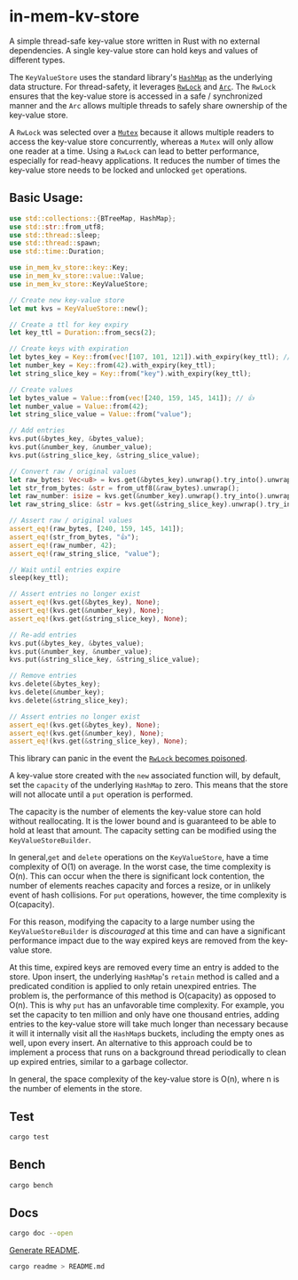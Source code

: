# in-mem-kv-store

A simple thread-safe key-value store written in Rust with no external
dependencies. A single key-value store can hold keys and values of different
types.

The `KeyValueStore` uses the standard library's [`HashMap`](https://doc.rust-lang.org/std/collections/struct.HashMap.html)
as the underlying data structure. For thread-safety, it leverages [`RwLock`](https://doc.rust-lang.org/std/sync/struct.RwLock.html)
and [`Arc`](https://doc.rust-lang.org/std/sync/struct.Arc.html). The `RwLock` ensures
that the key-value store is accessed in a safe / synchronized manner and
the `Arc` allows multiple threads to safely share ownership of the key-value
store.

A `RwLock` was selected over a [`Mutex`](https://doc.rust-lang.org/std/sync/struct.Mutex.html)
because it allows multiple readers to access the key-value store
concurrently, whereas a `Mutex` will only allow one reader at a time.
Using a `RwLock` can lead to better performance, especially for read-heavy
applications. It reduces the number of times the key-value store needs to be
locked and unlocked `get` operations.

## Basic Usage:
```rust
use std::collections::{BTreeMap, HashMap};
use std::str::from_utf8;
use std::thread::sleep;
use std::thread::spawn;
use std::time::Duration;

use in_mem_kv_store::key::Key;
use in_mem_kv_store::value::Value;
use in_mem_kv_store::KeyValueStore;

// Create new key-value store
let mut kvs = KeyValueStore::new();

// Create a ttl for key expiry
let key_ttl = Duration::from_secs(2);

// Create keys with expiration
let bytes_key = Key::from(vec![107, 101, 121]).with_expiry(key_ttl); // b"key"
let number_key = Key::from(42).with_expiry(key_ttl);
let string_slice_key = Key::from("key").with_expiry(key_ttl);

// Create values
let bytes_value = Value::from(vec![240, 159, 145, 141]); // 👍
let number_value = Value::from(42);
let string_slice_value = Value::from("value");

// Add entries
kvs.put(&bytes_key, &bytes_value);
kvs.put(&number_key, &number_value);
kvs.put(&string_slice_key, &string_slice_value);

// Convert raw / original values
let raw_bytes: Vec<u8> = kvs.get(&bytes_key).unwrap().try_into().unwrap();
let str_from_bytes: &str = from_utf8(&raw_bytes).unwrap();
let raw_number: isize = kvs.get(&number_key).unwrap().try_into().unwrap();
let raw_string_slice: &str = kvs.get(&string_slice_key).unwrap().try_into().unwrap();

// Assert raw / original values
assert_eq!(raw_bytes, [240, 159, 145, 141]);
assert_eq!(str_from_bytes, "👍");
assert_eq!(raw_number, 42);
assert_eq!(raw_string_slice, "value");

// Wait until entries expire
sleep(key_ttl);

// Assert entries no longer exist
assert_eq!(kvs.get(&bytes_key), None);
assert_eq!(kvs.get(&number_key), None);
assert_eq!(kvs.get(&string_slice_key), None);

// Re-add entries
kvs.put(&bytes_key, &bytes_value);
kvs.put(&number_key, &number_value);
kvs.put(&string_slice_key, &string_slice_value);

// Remove entries
kvs.delete(&bytes_key);
kvs.delete(&number_key);
kvs.delete(&string_slice_key);

// Assert entries no longer exist
assert_eq!(kvs.get(&bytes_key), None);
assert_eq!(kvs.get(&number_key), None);
assert_eq!(kvs.get(&string_slice_key), None);
```
This library can panic in the event the [`RwLock` becomes poisoned](https://doc.rust-lang.org/std/sync/struct.RwLock.html#poisoning).

A key-value store created with the `new` associated function will, by
default, set the `capacity` of the underlying `HashMap` to zero. This
means that the store will not allocate until a `put` operation is performed.

The capacity is the number of elements the key-value store can hold
without reallocating. It is the lower bound and is guaranteed to be able to
hold at least that amount. The capacity setting can be modified using the
`KeyValueStoreBuilder`.

In general,`get` and `delete` operations on the `KeyValueStore`, have a time
complexity of O(1) on average. In the worst case, the time complexity is
O(n). This can occur when the there is significant lock contention, the
number of elements reaches capacity and forces a resize, or in unlikely
event of hash collisions. For `put` operations, however, the time complexity
is O(capacity).

For this reason, modifying the capacity to a large number using the
`KeyValueStoreBuilder` is _discouraged_ at this time and can have a
significant performance impact due to the way expired keys are removed from
the key-value store.

At this time, expired keys are removed every time an entry is added to the
store. Upon insert, the underlying `HashMap`'s `retain` method is called and
a predicated condition is applied to only retain unexpired entries. The
problem is, the performance of this method is O(capacity) as opposed to
O(n). This is why `put` has an unfavorable time complexity. For example,
you set the capacity to ten million and only have one thousand entries,
adding entries to the key-value store will take much longer than necessary
because it will it internally visit all the `HashMap`s buckets, including
the empty ones as well, upon every insert. An alternative to this approach
could be to implement a process that runs on a background thread
periodically to clean up expired entries, similar to a garbage collector.

In general, the space complexity of the key-value store is O(n), where n is
the number of elements in the store.

## Test
```zsh
cargo test
```

## Bench
```zsh
cargo bench
```
## Docs
```zsh
cargo doc --open
```
[Generate README](https://github.com/livioribeiro/cargo-readme).
```zsh
cargo readme > README.md
```
